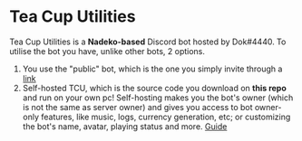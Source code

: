 # Tea Cup Utilities  
Tea Cup Utilities is a **Nadeko-based** Discord bot hosted by Dok#4440. To utilise the bot you have, unlike other bots, 2 options.   
1. You use the "public" bot, which is the one you simply invite through a [link](https://discord.com/api/oauth2/authorize?client_id=730786942416978021&permissions=8&scope=bot)
2. Self-hosted TCU, which is the source code you download on **this repo** and run on your own pc! Self-hosting makes you the bot's owner (which is not the same as server owner) and gives you access to bot owner-only features, like music, logs, currency generation, etc; or customizing the bot's name, avatar, playing status and more. [Guide](https://gitlab.com/Dok4440/TCUBetaBot/-/wikis/Linux-Self-Host-Guide)